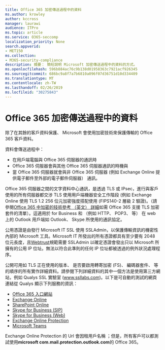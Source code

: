 ```yaml
---
title: Office 365 加密傳送過程中的資料
ms.author: krowley
author: kccross
manager: laurawi
audience: ITPro
ms.topic: article
ms.service: O365-seccomp
localization_priority: None
search.appverid:
- MET150
ms.collection:
- M365-security-compliance
description: 摘要： 簡短說明 Microsoft 加密傳送過程中的資料的方式。
ms.openlocfilehash: 596b884ac76c9b138d01958363c7921acf926345
ms.sourcegitcommit: 686bc9a8f7a7b6810a096f07d36751d10d334409
ms.translationtype: MT
ms.contentlocale: zh-TW
ms.lasthandoff: 02/26/2019
ms.locfileid: "30275843"
---
```

# <a name="office-365-encryption-for-data-in-transit"></a>Office 365 加密傳送過程中的資料

除了在其餘的客戶資料保護、 Microsoft 會使用加密技術來保護傳輸的 Office 365 客戶資料。 

資料會傳送過程中：
- 在用戶端電腦與 Office 365 伺服器的通訊時
- Office 365 伺服器會與其他 Office 365 伺服器通訊的時機與
- 當 Office 365 伺服器就會與非 Office 365 伺服器 (例如 Exchange Online 提供電子郵件至外部的電子郵件伺服器） 通訊。

Office 365 伺服器之間的文字資料中心通訊，是透過 TLS 或 IPsec，進行與客戶使用的所有伺服器都交涉 TLS 使用用戶端機器安全工作階段 (例如 Exchange Online 使用 TLS 1.2 256 位元加密強度搭配使用 (FIPS140-2 層級 2 驗證)。（請參閱[Office 365 中加密的技術參考 （英文） 詳細](https://support.office.com/article/Technical-reference-details-about-encryption-in-Office-365-862CBE93-4268-4EF9-BA79-277545ECF221)如需 Office 365 支援 TLS 加密套件的清單）。這適用於 for Business 和 （例如 HTTP、 POP3、 等） 在 web 上的 Outlook 用戶端如 Outlook、 Skype 所使用的通訊協定。

公用憑證是由發行 Microsoft IT SSL 使用 SSLAdmin，以保護傳輸資訊的機密性內部的 Microsoft 工具。Microsoft IT 所發出的所有憑證都具有至少要有 2048 位元長度，且[Webtrust](http://www.webtrust.org/homepage-documents/item70372.pdf)規範需要 SSLAdmin 以確定憑證會發出只以 Microsoft 所擁有的公用 IP 位址。無法以符合此準則的任何 IP 位址都被透過的例外狀況處理程序。

公開可用如 TLS 正在使用的版本、 是否要啟用轉寄加密 (FS)、 編碼器套件、 等的順序的所有實作詳細資料。請參閱下列詳細資料的其中一個方法是使用第三方網站，例如 Qualys SSL 實驗室 (www.ssllabs.com)。以下是可自動的測試的網頁連結從 Qualys 顯示下列服務的資訊：
- [Office 365 入口網站](https://www.ssllabs.com/ssltest/analyze.html?d=portal.office.com&hideResults=on)
- [Exchange Online](https://www.ssllabs.com/ssltest/analyze.html?d=outlook.office365.com&hideResults=on)
- [SharePoint Online](https://www.ssllabs.com/ssltest/analyze.html?d=microsoft-my.sharepoint.com&hideResults=on)
- [Skype for Business (SIP)](https://www.ssllabs.com/ssltest/analyze.html?d=sipdir.online.lync.com)
- [Skype for Business (Web)](https://www.ssllabs.com/ssltest/analyze.html?d=webdir.online.lync.com&hideResults=on)
- [Exchange Online Protection](https://ssl-tools.net/mailservers/microsoft-com.mail.protection.outlook.com)
- [Microsoft Teams](https://www.ssllabs.com/ssltest/analyze.html?d=teams.microsoft.com&latest)

Exchange Online Protection 的 Url 會因租用戶名稱 ；但是，所有客戶可以都測試使用**microsoft com.mail.protection.outlook.com**的 Office 365。
